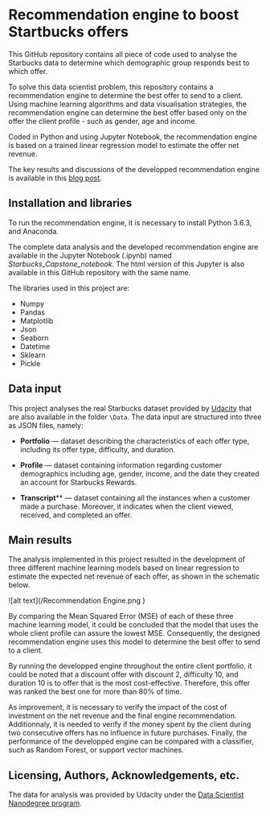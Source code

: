 # Recommendation engine to boost Startbucks offers

This GitHub repository contains all piece of code used to analyse the Starbucks data to determine which demographic group responds best to which offer.  

To solve this data scientist problem, this repository contains a recommendation engine to determine the best offer to send to a client. Using machine learning algorithms and data visualisation strategies, the recommendation engine can determine the best offer based only on the offer the client profile - such as gender, age and income. 

Coded in Python and using Jupyter Notebook, the recommendation engine is based on a trained linear regression model to estimate the offer net revenue.

The key results and discussions of the developped recommendation engine is available in this [blog post](https://daniyamashita.medium.com/recommendation-engine-to-boost-startbucks-offers-70e12d0d2436).

## Installation and libraries

To run the recommendation engine, it is necessary to install Python 3.6.3, and Anaconda.

The complete data analysis and the developed recommendation engine are available in the Jupyter Notebook (.ipynb) named _Starbucks_Capstone_notebook_. The html version of this Jupyter is also available in this GitHub repository with the same name.

The libraries used in this project are:

- Numpy
- Pandas
- Matplotlib
- Json
- Seaborn
- Datetime
- Sklearn
- Pickle

## Data input

This project analyses the real Starbucks dataset provided by [Udacity](https://www.udacity.com/) that are also available in the folder `\Data`. The data input are structured into three as JSON files, namely:

- **Portfolio** — dataset describing the characteristics of each offer type, including its offer type, difficulty, and duration.

- **Profile** — dataset containing information regarding customer demographics including age, gender, income, and the date they created an account for Starbucks Rewards.

- **Transcript**** — dataset containing all the instances when a customer made a purchase. Moreover, it indicates when the client viewed, received, and completed an offer.

## Main results

The analysis implemented in this project resulted in the development of three different machine learning models based on linear regression to estimate the expected net revenue of each offer, as shown in the schematic below. 

![alt text](/Recommendation Engine.png )

By comparing the Mean Squared Error (MSE) of each of these three machine learning model, it could be concluded that the model that uses the whole client profile can assure the lowest MSE. Consequently, the designed recommendation engine uses this model to determine the best offer to send to a client.

By running the developped engine throughout the entire client portfolio, it could be noted that a discount offer with discount 2, difficulty 10, and duration 10 is to offer that is the most cost-effective. Therefore, this offer was ranked the best one for more than 80% of time. 

As improvement, it is necessary to verify the impact of the cost of investment on the net revenue and the final engine recommendation. Additionnaly, it is needed to verify if the money spent by the client during two consecutive offers has no influence in future purchases. Finally, the performance of the developped engine can be compared with a classifier, such as Random Forest, or support vector machines.

## Licensing, Authors, Acknowledgements, etc.

The data for analysis was provided by Udacity under the [Data Scientist Nanodegree program](https://www.udacity.com/blog/2018/05/introducing-udacity-data-scientist-nanodegree-program.html).